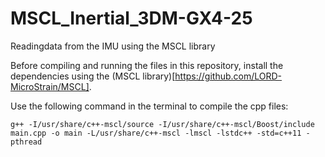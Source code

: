 # MSCL_Inertial_3DM-GX4-25
Readingdata from the IMU using the MSCL library

Before compiling and running the files in this repository, install the dependencies using the (MSCL library)[https://github.com/LORD-MicroStrain/MSCL].

Use the following command in the terminal to compile the cpp files: 

`g++ -I/usr/share/c++-mscl/source -I/usr/share/c++-mscl/Boost/include main.cpp -o main -L/usr/share/c++-mscl -lmscl -lstdc++ -std=c++11 -pthread`
